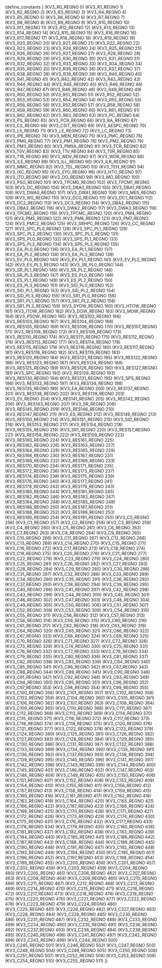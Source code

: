 (define_constants [
  (KV3_R0_REGNO 0)
  (KV3_R1_REGNO 1)
  (KV3_R2_REGNO 2)
  (KV3_R3_REGNO 3)
  (KV3_R4_REGNO 4)
  (KV3_R5_REGNO 5)
  (KV3_R6_REGNO 6)
  (KV3_R7_REGNO 7)
  (KV3_R8_REGNO 8)
  (KV3_R9_REGNO 9)
  (KV3_R10_REGNO 10)
  (KV3_R11_REGNO 11)
  (KV3_R12_REGNO 12)
  (KV3_R13_REGNO 13)
  (KV3_R14_REGNO 14)
  (KV3_R15_REGNO 15)
  (KV3_R16_REGNO 16)
  (KV3_R17_REGNO 17)
  (KV3_R18_REGNO 18)
  (KV3_R19_REGNO 19)
  (KV3_R20_REGNO 20)
  (KV3_R21_REGNO 21)
  (KV3_R22_REGNO 22)
  (KV3_R23_REGNO 23)
  (KV3_R24_REGNO 24)
  (KV3_R25_REGNO 25)
  (KV3_R26_REGNO 26)
  (KV3_R27_REGNO 27)
  (KV3_R28_REGNO 28)
  (KV3_R29_REGNO 29)
  (KV3_R30_REGNO 30)
  (KV3_R31_REGNO 31)
  (KV3_R32_REGNO 32)
  (KV3_R33_REGNO 33)
  (KV3_R34_REGNO 34)
  (KV3_R35_REGNO 35)
  (KV3_R36_REGNO 36)
  (KV3_R37_REGNO 37)
  (KV3_R38_REGNO 38)
  (KV3_R39_REGNO 39)
  (KV3_R40_REGNO 40)
  (KV3_R41_REGNO 41)
  (KV3_R42_REGNO 42)
  (KV3_R43_REGNO 43)
  (KV3_R44_REGNO 44)
  (KV3_R45_REGNO 45)
  (KV3_R46_REGNO 46)
  (KV3_R47_REGNO 47)
  (KV3_R48_REGNO 48)
  (KV3_R49_REGNO 49)
  (KV3_R50_REGNO 50)
  (KV3_R51_REGNO 51)
  (KV3_R52_REGNO 52)
  (KV3_R53_REGNO 53)
  (KV3_R54_REGNO 54)
  (KV3_R55_REGNO 55)
  (KV3_R56_REGNO 56)
  (KV3_R57_REGNO 57)
  (KV3_R58_REGNO 58)
  (KV3_R59_REGNO 59)
  (KV3_R60_REGNO 60)
  (KV3_R61_REGNO 61)
  (KV3_R62_REGNO 62)
  (KV3_R63_REGNO 63)
  (KV3_PC_REGNO 64)
  (KV3_PS_REGNO 65)
  (KV3_PCR_REGNO 66)
  (KV3_RA_REGNO 67)
  (KV3_CS_REGNO 68)
  (KV3_CSIT_REGNO 69)
  (KV3_AESPC_REGNO 70)
  (KV3_LS_REGNO 71)
  (KV3_LE_REGNO 72)
  (KV3_LC_REGNO 73)
  (KV3_IPE_REGNO 74)
  (KV3_MEN_REGNO 75)
  (KV3_PMC_REGNO 76)
  (KV3_PM0_REGNO 77)
  (KV3_PM1_REGNO 78)
  (KV3_PM2_REGNO 79)
  (KV3_PM3_REGNO 80)
  (KV3_PMSA_REGNO 81)
  (KV3_TCR_REGNO 82)
  (KV3_T0V_REGNO 83)
  (KV3_T1V_REGNO 84)
  (KV3_T0R_REGNO 85)
  (KV3_T1R_REGNO 86)
  (KV3_WDV_REGNO 87)
  (KV3_WDR_REGNO 88)
  (KV3_ILE_REGNO 89)
  (KV3_ILL_REGNO 90)
  (KV3_ILR_REGNO 91)
  (KV3_MMC_REGNO 92)
  (KV3_TEL_REGNO 93)
  (KV3_TEH_REGNO 94)
  (KV3_IXC_REGNO 95)
  (KV3_SYO_REGNO 96)
  (KV3_HTO_REGNO 97)
  (KV3_ITO_REGNO 98)
  (KV3_DO_REGNO 99)
  (KV3_MO_REGNO 100)
  (KV3_PSO_REGNO 101)
  (KV3_TPCM0_REGNO 102)
  (KV3_TPCM1_REGNO 103)
  (KV3_DC_REGNO 104)
  (KV3_DBA0_REGNO 105)
  (KV3_DBA1_REGNO 106)
  (KV3_DWA0_REGNO 107)
  (KV3_DWA1_REGNO 108)
  (KV3_MES_REGNO 109)
  (KV3_WS_REGNO 110)
  (KV3_DC0_REGNO 111)
  (KV3_DC1_REGNO 112)
  (KV3_DC2_REGNO 113)
  (KV3_DC3_REGNO 114)
  (KV3_DBA2_REGNO 115)
  (KV3_DBA3_REGNO 116)
  (KV3_DWA2_REGNO 117)
  (KV3_DWA3_REGNO 118)
  (KV3_TPCM2_REGNO 119)
  (KV3_TPCMC_REGNO 120)
  (KV3_PM4_REGNO 121)
  (KV3_PM5_REGNO 122)
  (KV3_PM6_REGNO 123)
  (KV3_PM7_REGNO 124)
  (KV3_PMC2_REGNO 125)
  (KV3_SRHPC_REGNO 126)
  (KV3_CC_REGNO 127)
  (KV3_SPC_PL0_REGNO 128)
  (KV3_SPC_PL1_REGNO 129)
  (KV3_SPC_PL2_REGNO 130)
  (KV3_SPC_PL3_REGNO 131)
  (KV3_SPS_PL0_REGNO 132)
  (KV3_SPS_PL1_REGNO 133)
  (KV3_SPS_PL2_REGNO 134)
  (KV3_SPS_PL3_REGNO 135)
  (KV3_EA_PL0_REGNO 136)
  (KV3_EA_PL1_REGNO 137)
  (KV3_EA_PL2_REGNO 138)
  (KV3_EA_PL3_REGNO 139)
  (KV3_EV_PL0_REGNO 140)
  (KV3_EV_PL1_REGNO 141)
  (KV3_EV_PL2_REGNO 142)
  (KV3_EV_PL3_REGNO 143)
  (KV3_SR_PL0_REGNO 144)
  (KV3_SR_PL1_REGNO 145)
  (KV3_SR_PL2_REGNO 146)
  (KV3_SR_PL3_REGNO 147)
  (KV3_ES_PL0_REGNO 148)
  (KV3_ES_PL1_REGNO 149)
  (KV3_ES_PL2_REGNO 150)
  (KV3_ES_PL3_REGNO 151)
  (KV3_SID_PL0_REGNO 152)
  (KV3_SID_PL1_REGNO 153)
  (KV3_SID_PL2_REGNO 154)
  (KV3_SID_PL3_REGNO 155)
  (KV3_SR1_PL0_REGNO 156)
  (KV3_SR1_PL1_REGNO 157)
  (KV3_SR1_PL2_REGNO 158)
  (KV3_SR1_PL3_REGNO 159)
  (KV3_SYOW_REGNO 160)
  (KV3_HTOW_REGNO 161)
  (KV3_ITOW_REGNO 162)
  (KV3_DOW_REGNO 163)
  (KV3_MOW_REGNO 164)
  (KV3_PSOW_REGNO 165)
  (KV3_RES102_REGNO 166)
  (KV3_RES103_REGNO 167)
  (KV3_RES104_REGNO 168)
  (KV3_RES105_REGNO 169)
  (KV3_RES106_REGNO 170)
  (KV3_RES107_REGNO 171)
  (KV3_RES108_REGNO 172)
  (KV3_RES109_REGNO 173)
  (KV3_RES110_REGNO 174)
  (KV3_RES111_REGNO 175)
  (KV3_RES112_REGNO 176)
  (KV3_RES113_REGNO 177)
  (KV3_RES114_REGNO 178)
  (KV3_RES115_REGNO 179)
  (KV3_RES116_REGNO 180)
  (KV3_RES117_REGNO 181)
  (KV3_RES118_REGNO 182)
  (KV3_RES119_REGNO 183)
  (KV3_RES120_REGNO 184)
  (KV3_RES121_REGNO 185)
  (KV3_RES122_REGNO 186)
  (KV3_RES123_REGNO 187)
  (KV3_RES124_REGNO 188)
  (KV3_RES125_REGNO 189)
  (KV3_RES126_REGNO 190)
  (KV3_RES127_REGNO 191)
  (KV3_SPC_REGNO 192)
  (KV3_RES129_REGNO 193)
  (KV3_RES130_REGNO 194)
  (KV3_RES131_REGNO 195)
  (KV3_SPS_REGNO 196)
  (KV3_RES133_REGNO 197)
  (KV3_RES134_REGNO 198)
  (KV3_RES135_REGNO 199)
  (KV3_EA_REGNO 200)
  (KV3_RES137_REGNO 201)
  (KV3_RES138_REGNO 202)
  (KV3_RES139_REGNO 203)
  (KV3_EV_REGNO 204)
  (KV3_RES141_REGNO 205)
  (KV3_RES142_REGNO 206)
  (KV3_RES143_REGNO 207)
  (KV3_SR_REGNO 208)
  (KV3_RES145_REGNO 209)
  (KV3_RES146_REGNO 210)
  (KV3_RES147_REGNO 211)
  (KV3_ES_REGNO 212)
  (KV3_RES149_REGNO 213)
  (KV3_RES150_REGNO 214)
  (KV3_RES151_REGNO 215)
  (KV3_SID_REGNO 216)
  (KV3_RES153_REGNO 217)
  (KV3_RES154_REGNO 218)
  (KV3_RES155_REGNO 219)
  (KV3_SR1_REGNO 220)
  (KV3_RES157_REGNO 221)
  (KV3_RES158_REGNO 222)
  (KV3_RES159_REGNO 223)
  (KV3_RES160_REGNO 224)
  (KV3_RES161_REGNO 225)
  (KV3_RES162_REGNO 226)
  (KV3_RES163_REGNO 227)
  (KV3_RES164_REGNO 228)
  (KV3_RES165_REGNO 229)
  (KV3_RES166_REGNO 230)
  (KV3_RES167_REGNO 231)
  (KV3_RES168_REGNO 232)
  (KV3_RES169_REGNO 233)
  (KV3_RES170_REGNO 234)
  (KV3_RES171_REGNO 235)
  (KV3_RES172_REGNO 236)
  (KV3_RES173_REGNO 237)
  (KV3_RES174_REGNO 238)
  (KV3_RES175_REGNO 239)
  (KV3_RES176_REGNO 240)
  (KV3_RES177_REGNO 241)
  (KV3_RES178_REGNO 242)
  (KV3_RES179_REGNO 243)
  (KV3_RES180_REGNO 244)
  (KV3_RES181_REGNO 245)
  (KV3_RES182_REGNO 246)
  (KV3_RES183_REGNO 247)
  (KV3_RES184_REGNO 248)
  (KV3_RES185_REGNO 249)
  (KV3_RES186_REGNO 250)
  (KV3_RES187_REGNO 251)
  (KV3_RES188_REGNO 252)
  (KV3_RES189_REGNO 253)
  (KV3_RES190_REGNO 254)
  (KV3_RES191_REGNO 255)
  (KV3_C0_REGNO 256)
  (KV3_C1_REGNO 257)
  (KV3_C2_REGNO 258)
  (KV3_C3_REGNO 259)
  (KV3_C4_REGNO 260)
  (KV3_C5_REGNO 261)
  (KV3_C6_REGNO 262)
  (KV3_C7_REGNO 263)
  (KV3_C8_REGNO 264)
  (KV3_C9_REGNO 265)
  (KV3_C10_REGNO 266)
  (KV3_C11_REGNO 267)
  (KV3_C12_REGNO 268)
  (KV3_C13_REGNO 269)
  (KV3_C14_REGNO 270)
  (KV3_C15_REGNO 271)
  (KV3_C16_REGNO 272)
  (KV3_C17_REGNO 273)
  (KV3_C18_REGNO 274)
  (KV3_C19_REGNO 275)
  (KV3_C20_REGNO 276)
  (KV3_C21_REGNO 277)
  (KV3_C22_REGNO 278)
  (KV3_C23_REGNO 279)
  (KV3_C24_REGNO 280)
  (KV3_C25_REGNO 281)
  (KV3_C26_REGNO 282)
  (KV3_C27_REGNO 283)
  (KV3_C28_REGNO 284)
  (KV3_C29_REGNO 285)
  (KV3_C30_REGNO 286)
  (KV3_C31_REGNO 287)
  (KV3_C32_REGNO 288)
  (KV3_C33_REGNO 289)
  (KV3_C34_REGNO 290)
  (KV3_C35_REGNO 291)
  (KV3_C36_REGNO 292)
  (KV3_C37_REGNO 293)
  (KV3_C38_REGNO 294)
  (KV3_C39_REGNO 295)
  (KV3_C40_REGNO 296)
  (KV3_C41_REGNO 297)
  (KV3_C42_REGNO 298)
  (KV3_C43_REGNO 299)
  (KV3_C44_REGNO 300)
  (KV3_C45_REGNO 301)
  (KV3_C46_REGNO 302)
  (KV3_C47_REGNO 303)
  (KV3_C48_REGNO 304)
  (KV3_C49_REGNO 305)
  (KV3_C50_REGNO 306)
  (KV3_C51_REGNO 307)
  (KV3_C52_REGNO 308)
  (KV3_C53_REGNO 309)
  (KV3_C54_REGNO 310)
  (KV3_C55_REGNO 311)
  (KV3_C56_REGNO 312)
  (KV3_C57_REGNO 313)
  (KV3_C58_REGNO 314)
  (KV3_C59_REGNO 315)
  (KV3_C60_REGNO 316)
  (KV3_C61_REGNO 317)
  (KV3_C62_REGNO 318)
  (KV3_C63_REGNO 319)
  (KV3_C64_REGNO 320)
  (KV3_C65_REGNO 321)
  (KV3_C66_REGNO 322)
  (KV3_C67_REGNO 323)
  (KV3_C68_REGNO 324)
  (KV3_C69_REGNO 325)
  (KV3_C70_REGNO 326)
  (KV3_C71_REGNO 327)
  (KV3_C72_REGNO 328)
  (KV3_C73_REGNO 329)
  (KV3_C74_REGNO 330)
  (KV3_C75_REGNO 331)
  (KV3_C76_REGNO 332)
  (KV3_C77_REGNO 333)
  (KV3_C78_REGNO 334)
  (KV3_C79_REGNO 335)
  (KV3_C80_REGNO 336)
  (KV3_C81_REGNO 337)
  (KV3_C82_REGNO 338)
  (KV3_C83_REGNO 339)
  (KV3_C84_REGNO 340)
  (KV3_C85_REGNO 341)
  (KV3_C86_REGNO 342)
  (KV3_C87_REGNO 343)
  (KV3_C88_REGNO 344)
  (KV3_C89_REGNO 345)
  (KV3_C90_REGNO 346)
  (KV3_C91_REGNO 347)
  (KV3_C92_REGNO 348)
  (KV3_C93_REGNO 349)
  (KV3_C94_REGNO 350)
  (KV3_C95_REGNO 351)
  (KV3_C96_REGNO 352)
  (KV3_C97_REGNO 353)
  (KV3_C98_REGNO 354)
  (KV3_C99_REGNO 355)
  (KV3_C100_REGNO 356)
  (KV3_C101_REGNO 357)
  (KV3_C102_REGNO 358)
  (KV3_C103_REGNO 359)
  (KV3_C104_REGNO 360)
  (KV3_C105_REGNO 361)
  (KV3_C106_REGNO 362)
  (KV3_C107_REGNO 363)
  (KV3_C108_REGNO 364)
  (KV3_C109_REGNO 365)
  (KV3_C110_REGNO 366)
  (KV3_C111_REGNO 367)
  (KV3_C112_REGNO 368)
  (KV3_C113_REGNO 369)
  (KV3_C114_REGNO 370)
  (KV3_C115_REGNO 371)
  (KV3_C116_REGNO 372)
  (KV3_C117_REGNO 373)
  (KV3_C118_REGNO 374)
  (KV3_C119_REGNO 375)
  (KV3_C120_REGNO 376)
  (KV3_C121_REGNO 377)
  (KV3_C122_REGNO 378)
  (KV3_C123_REGNO 379)
  (KV3_C124_REGNO 380)
  (KV3_C125_REGNO 381)
  (KV3_C126_REGNO 382)
  (KV3_C127_REGNO 383)
  (KV3_C128_REGNO 384)
  (KV3_C129_REGNO 385)
  (KV3_C130_REGNO 386)
  (KV3_C131_REGNO 387)
  (KV3_C132_REGNO 388)
  (KV3_C133_REGNO 389)
  (KV3_C134_REGNO 390)
  (KV3_C135_REGNO 391)
  (KV3_C136_REGNO 392)
  (KV3_C137_REGNO 393)
  (KV3_C138_REGNO 394)
  (KV3_C139_REGNO 395)
  (KV3_C140_REGNO 396)
  (KV3_C141_REGNO 397)
  (KV3_C142_REGNO 398)
  (KV3_C143_REGNO 399)
  (KV3_C144_REGNO 400)
  (KV3_C145_REGNO 401)
  (KV3_C146_REGNO 402)
  (KV3_C147_REGNO 403)
  (KV3_C148_REGNO 404)
  (KV3_C149_REGNO 405)
  (KV3_C150_REGNO 406)
  (KV3_C151_REGNO 407)
  (KV3_C152_REGNO 408)
  (KV3_C153_REGNO 409)
  (KV3_C154_REGNO 410)
  (KV3_C155_REGNO 411)
  (KV3_C156_REGNO 412)
  (KV3_C157_REGNO 413)
  (KV3_C158_REGNO 414)
  (KV3_C159_REGNO 415)
  (KV3_C160_REGNO 416)
  (KV3_C161_REGNO 417)
  (KV3_C162_REGNO 418)
  (KV3_C163_REGNO 419)
  (KV3_C164_REGNO 420)
  (KV3_C165_REGNO 421)
  (KV3_C166_REGNO 422)
  (KV3_C167_REGNO 423)
  (KV3_C168_REGNO 424)
  (KV3_C169_REGNO 425)
  (KV3_C170_REGNO 426)
  (KV3_C171_REGNO 427)
  (KV3_C172_REGNO 428)
  (KV3_C173_REGNO 429)
  (KV3_C174_REGNO 430)
  (KV3_C175_REGNO 431)
  (KV3_C176_REGNO 432)
  (KV3_C177_REGNO 433)
  (KV3_C178_REGNO 434)
  (KV3_C179_REGNO 435)
  (KV3_C180_REGNO 436)
  (KV3_C181_REGNO 437)
  (KV3_C182_REGNO 438)
  (KV3_C183_REGNO 439)
  (KV3_C184_REGNO 440)
  (KV3_C185_REGNO 441)
  (KV3_C186_REGNO 442)
  (KV3_C187_REGNO 443)
  (KV3_C188_REGNO 444)
  (KV3_C189_REGNO 445)
  (KV3_C190_REGNO 446)
  (KV3_C191_REGNO 447)
  (KV3_C192_REGNO 448)
  (KV3_C193_REGNO 449)
  (KV3_C194_REGNO 450)
  (KV3_C195_REGNO 451)
  (KV3_C196_REGNO 452)
  (KV3_C197_REGNO 453)
  (KV3_C198_REGNO 454)
  (KV3_C199_REGNO 455)
  (KV3_C200_REGNO 456)
  (KV3_C201_REGNO 457)
  (KV3_C202_REGNO 458)
  (KV3_C203_REGNO 459)
  (KV3_C204_REGNO 460)
  (KV3_C205_REGNO 461)
  (KV3_C206_REGNO 462)
  (KV3_C207_REGNO 463)
  (KV3_C208_REGNO 464)
  (KV3_C209_REGNO 465)
  (KV3_C210_REGNO 466)
  (KV3_C211_REGNO 467)
  (KV3_C212_REGNO 468)
  (KV3_C213_REGNO 469)
  (KV3_C214_REGNO 470)
  (KV3_C215_REGNO 471)
  (KV3_C216_REGNO 472)
  (KV3_C217_REGNO 473)
  (KV3_C218_REGNO 474)
  (KV3_C219_REGNO 475)
  (KV3_C220_REGNO 476)
  (KV3_C221_REGNO 477)
  (KV3_C222_REGNO 478)
  (KV3_C223_REGNO 479)
  (KV3_C224_REGNO 480)
  (KV3_C225_REGNO 481)
  (KV3_C226_REGNO 482)
  (KV3_C227_REGNO 483)
  (KV3_C228_REGNO 484)
  (KV3_C229_REGNO 485)
  (KV3_C230_REGNO 486)
  (KV3_C231_REGNO 487)
  (KV3_C232_REGNO 488)
  (KV3_C233_REGNO 489)
  (KV3_C234_REGNO 490)
  (KV3_C235_REGNO 491)
  (KV3_C236_REGNO 492)
  (KV3_C237_REGNO 493)
  (KV3_C238_REGNO 494)
  (KV3_C239_REGNO 495)
  (KV3_C240_REGNO 496)
  (KV3_C241_REGNO 497)
  (KV3_C242_REGNO 498)
  (KV3_C243_REGNO 499)
  (KV3_C244_REGNO 500)
  (KV3_C245_REGNO 501)
  (KV3_C246_REGNO 502)
  (KV3_C247_REGNO 503)
  (KV3_C248_REGNO 504)
  (KV3_C249_REGNO 505)
  (KV3_C250_REGNO 506)
  (KV3_C251_REGNO 507)
  (KV3_C252_REGNO 508)
  (KV3_C253_REGNO 509)
  (KV3_C254_REGNO 510)
  (KV3_C255_REGNO 511)
])
